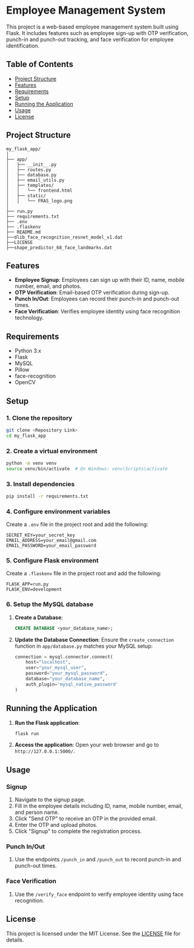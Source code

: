 # Employee Management System

This project is a web-based employee management system built using Flask. It includes features such as employee sign-up with OTP verification, punch-in and punch-out tracking, and face verification for employee identification.

## Table of Contents

- [Project Structure](#project-structure)
- [Features](#features)
- [Requirements](#requirements)
- [Setup](#setup)
- [Running the Application](#running-the-application)
- [Usage](#usage)
- [License](#license)

## Project Structure

```
my_flask_app/
│
├── app/
│   ├── __init__.py
│   ├── routes.py
│   ├── database.py
│   ├── email_utils.py
│   ├── templates/
│   │   └── frontend.html
│   ├── static/
│   │   └── FRAS_logo.png
│
├── run.py
├── requirements.txt
├── .env
├── .flaskenv
├── README.md
├──dlib_face_recognition_resnet_model_v1.dat
├──LICENSE
├──shape_predictor_68_face_landmarks.dat
```

## Features

- **Employee Signup**: Employees can sign up with their ID, name, mobile number, email, and photos.
- **OTP Verification**: Email-based OTP verification during sign-up.
- **Punch In/Out**: Employees can record their punch-in and punch-out times.
- **Face Verification**: Verifies employee identity using face recognition technology.

## Requirements

- Python 3.x
- Flask
- MySQL
- Pillow
- face-recognition
- OpenCV

## Setup

### 1. Clone the repository

```bash
git clone <Repository Link>
cd my_flask_app
```

### 2. Create a virtual environment

```bash
python -m venv venv
source venv/bin/activate  # On Windows: venv\Scripts\activate
```

### 3. Install dependencies

```bash
pip install -r requirements.txt
```

### 4. Configure environment variables

Create a `.env` file in the project root and add the following:

```
SECRET_KEY=your_secret_key
EMAIL_ADDRESS=your_email@gmail.com
EMAIL_PASSWORD=your_email_password
```

### 5. Configure Flask environment

Create a `.flaskenv` file in the project root and add the following:

```
FLASK_APP=run.py
FLASK_ENV=development
```

### 6. Setup the MySQL database

1. **Create a Database**:
   ```sql
   CREATE DATABASE <your_database_name>;
   ```

2. **Update the Database Connection**:
   Ensure the `create_connection` function in `app/database.py` matches your MySQL setup:
   ```python
   connection = mysql.connector.connect(
       host="localhost",
       user="your_mysql_user",
       password="your_mysql_password",
       database="your_database_name",
       auth_plugin='mysql_native_password'
   )
   ```

## Running the Application

1. **Run the Flask application**:
   ```bash
   flask run
   ```

2. **Access the application**:
   Open your web browser and go to `http://127.0.0.1:5000/`.

## Usage

### Signup

1. Navigate to the signup page.
2. Fill in the employee details including ID, name, mobile number, email, and person name.
3. Click "Send OTP" to receive an OTP in the provided email.
4. Enter the OTP and upload photos.
5. Click "Signup" to complete the registration process.

### Punch In/Out

1. Use the endpoints `/punch_in` and `/punch_out` to record punch-in and punch-out times.

### Face Verification

1. Use the `/verify_face` endpoint to verify employee identity using face recognition.

## License

This project is licensed under the MIT License. See the [LICENSE](LICENSE) file for details.
